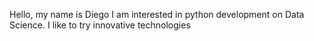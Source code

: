 Hello, my name is Diego
I am interested in python development on Data Science. I like to try innovative technologies
<!---
diegomaneyro/diegomaneyro is a ✨ special ✨ repository because its `README.md` (this file) appears on your GitHub profile.
You can click the Preview link to take a look at your changes.
--->
